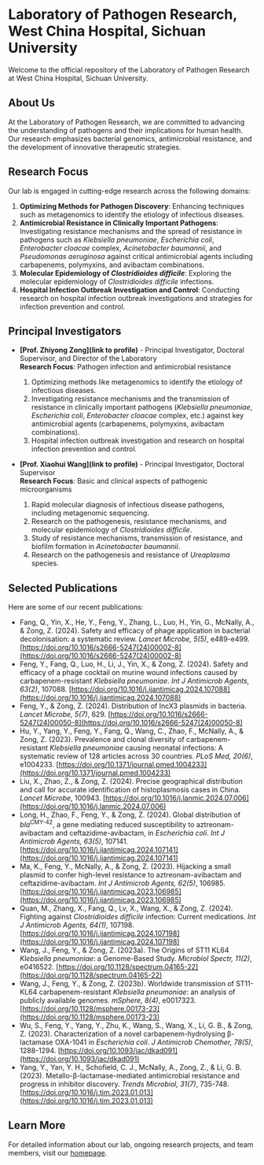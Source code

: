 # Laboratory of Pathogen Research, West China Hospital, Sichuan University

Welcome to the official repository of the Laboratory of Pathogen Research at West China Hospital, Sichuan University.

## About Us

At the Laboratory of Pathogen Research, we are committed to advancing the understanding of pathogens and their implications for human health. Our research emphasizes bacterial genomics, antimicrobial resistance, and the development of innovative therapeutic strategies.

## Research Focus

Our lab is engaged in cutting-edge research across the following domains:

1. **Optimizing Methods for Pathogen Discovery**: Enhancing techniques such as metagenomics to identify the etiology of infectious diseases.
2. **Antimicrobial Resistance in Clinically Important Pathogens**: Investigating resistance mechanisms and the spread of resistance in pathogens such as *Klebsiella pneumoniae*, *Escherichia coli*, *Enterobacter cloacae* complex, *Acinetobacter baumannii*, and *Pseudomonas aeruginosa* against critical antimicrobial agents including carbapenems, polymyxins, and avibactam combinations.
3. **Molecular Epidemiology of *Clostridioides difficile***: Exploring the molecular epidemiology of *Clostridioides difficile* infections.
4. **Hospital Infection Outbreak Investigation and Control**: Conducting research on hospital infection outbreak investigations and strategies for infection prevention and control.

## Principal Investigators

- **[Prof. Zhiyong Zong](link to profile)** - Principal Investigator, Doctoral Supervisor, and Director of the Laboratory  
  **Research Focus**: Pathogen infection and antimicrobial resistance  
  1. Optimizing methods like metagenomics to identify the etiology of infectious diseases.  
  2. Investigating resistance mechanisms and the transmission of resistance in clinically important pathogens (*Klebsiella pneumoniae*, *Escherichia coli*, *Enterobacter cloacae* complex, etc.) against key antimicrobial agents (carbapenems, polymyxins, avibactam combinations).  
  3. Hospital infection outbreak investigation and research on hospital infection prevention and control.

- **[Prof. Xiaohui Wang](link to profile)** - Principal Investigator, Doctoral Supervisor  
  **Research Focus**: Basic and clinical aspects of pathogenic microorganisms  
  1. Rapid molecular diagnosis of infectious disease pathogens, including metagenomic sequencing.  
  2. Research on the pathogenesis, resistance mechanisms, and molecular epidemiology of *Clostridioides difficile*.  
  3. Study of resistance mechanisms, transmission of resistance, and biofilm formation in *Acinetobacter baumannii*.  
  4. Research on the pathogenesis and resistance of *Ureaplasma* species.

## Selected Publications

Here are some of our recent publications:

- Fang, Q., Yin, X., He, Y., Feng, Y., Zhang, L., Luo, H., Yin, G., McNally, A., & Zong, Z. (2024). Safety and efficacy of phage application in bacterial decolonisation: a systematic review. *Lancet Microbe, 5(5)*, e489-e499. [https://doi.org/10.1016/s2666-5247(24)00002-8](https://doi.org/10.1016/s2666-5247(24)00002-8)
- Feng, Y., Fang, Q., Luo, H., Li, J., Yin, X., & Zong, Z. (2024). Safety and efficacy of a phage cocktail on murine wound infections caused by carbapenem-resistant *Klebsiella pneumoniae*. *Int J Antimicrob Agents, 63(2)*, 107088. [https://doi.org/10.1016/j.ijantimicag.2024.107088](https://doi.org/10.1016/j.ijantimicag.2024.107088)
- Feng, Y., & Zong, Z. (2024). Distribution of IncX3 plasmids in bacteria. *Lancet Microbe, 5(7)*, 629. [https://doi.org/10.1016/s2666-5247(24)00050-8](https://doi.org/10.1016/s2666-5247(24)00050-8)
- Hu, Y., Yang, Y., Feng, Y., Fang, Q., Wang, C., Zhao, F., McNally, A., & Zong, Z. (2023). Prevalence and clonal diversity of carbapenem-resistant *Klebsiella pneumoniae* causing neonatal infections: A systematic review of 128 articles across 30 countries. *PLoS Med, 20(6)*, e1004233. [https://doi.org/10.1371/journal.pmed.1004233](https://doi.org/10.1371/journal.pmed.1004233)
- Liu, X., Zhao, Z., & Zong, Z. (2024). Precise geographical distribution and call for accurate identification of histoplasmosis cases in China. *Lancet Microbe*, 100943. [https://doi.org/10.1016/j.lanmic.2024.07.006](https://doi.org/10.1016/j.lanmic.2024.07.006)
- Long, H., Zhao, F., Feng, Y., & Zong, Z. (2024). Global distribution of *bla*<sup>CMY-42</sup>, a gene mediating reduced susceptibility to aztreonam-avibactam and ceftazidime-avibactam, in *Escherichia coli*. *Int J Antimicrob Agents, 63(5)*, 107141. [https://doi.org/10.1016/j.ijantimicag.2024.107141](https://doi.org/10.1016/j.ijantimicag.2024.107141)
- Ma, K., Feng, Y., McNally, A., & Zong, Z. (2023). Hijacking a small plasmid to confer high-level resistance to aztreonam-avibactam and ceftazidime-avibactam. *Int J Antimicrob Agents, 62(5)*, 106985. [https://doi.org/10.1016/j.ijantimicag.2023.106985](https://doi.org/10.1016/j.ijantimicag.2023.106985)
- Quan, M., Zhang, X., Fang, Q., Lv, X., Wang, X., & Zong, Z. (2024). Fighting against *Clostridioides difficile* infection: Current medications. *Int J Antimicrob Agents, 64(1)*, 107198. [https://doi.org/10.1016/j.ijantimicag.2024.107198](https://doi.org/10.1016/j.ijantimicag.2024.107198)
- Wang, J., Feng, Y., & Zong, Z. (2023a). The Origins of ST11 KL64 *Klebsiella pneumoniae*: a Genome-Based Study. *Microbiol Spectr, 11(2)*, e0416522. [https://doi.org/10.1128/spectrum.04165-22](https://doi.org/10.1128/spectrum.04165-22)
- Wang, J., Feng, Y., & Zong, Z. (2023b). Worldwide transmission of ST11-KL64 carbapenem-resistant *Klebsiella pneumoniae*: an analysis of publicly available genomes. *mSphere, 8(4)*, e0017323. [https://doi.org/10.1128/msphere.00173-23](https://doi.org/10.1128/msphere.00173-23)
- Wu, S., Feng, Y., Yang, Y., Zhu, K., Wang, S., Wang, X., Li, G. B., & Zong, Z. (2023). Characterization of a novel carbapenem-hydrolysing β-lactamase OXA-1041 in *Escherichia coli*. *J Antimicrob Chemother, 78(5)*, 1288-1294. [https://doi.org/10.1093/jac/dkad091](https://doi.org/10.1093/jac/dkad091)
- Yang, Y., Yan, Y. H., Schofield, C. J., McNally, A., Zong, Z., & Li, G. B. (2023). Metallo-β-lactamase-mediated antimicrobial resistance and progress in inhibitor discovery. *Trends Microbiol, 31(7)*, 735-748. [https://doi.org/10.1016/j.tim.2023.01.013](https://doi.org/10.1016/j.tim.2023.01.013)

## Learn More

For detailed information about our lab, ongoing research projects, and team members, visit our [homepage](https://fengyuchengdu.github.io/Laboratory_of_Pathogen_Research).